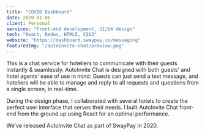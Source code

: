 ```yaml
---
title: "COVID Dashboard"
date: 2020-01-06
client: Personal
services: "Front-end development, UI/UX design"
tech: "React, Redux, HTML5, CSS3"
website: "https://dashboard.swaypay.io/messaging"
featuredImg: "/autoinvite-chat/preview.png"
---
```


This is a chat service for hoteliers to communicate with their guests instantly & seamlessly. AutoInvite Chat is designed with both guests’ and hotel agents’ ease of use in mind: Guests can just send a text message, and hoteliers will be able to manage and reply to all requests and questions from a single screen, in real-time.

During the design phase, I collaborated with several hotels to create the perfect user interface that serves their needs. I built AutoInvite Chat front-end from the ground up using React for an optimal performance.

We’ve released AutoInvite Chat as part of SwayPay in 2020.
